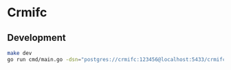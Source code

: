 # Crmifc

## Development

```sh
make dev
go run cmd/main.go -dsn="postgres://crmifc:123456@localhost:5433/crmifc?sslmode=disable"
```
